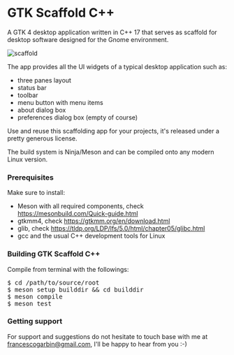 # GTK Scaffold C++
A GTK 4 desktop application written in C++ 17 that serves as scaffold for desktop
software designed for the Gnome environment.

![scaffold](https://github.com/francescogarbin/gtk-scaffold-cpp/assets/571018/69f8f881-8d63-4a95-ac6d-cdd23a4347d4)

The app provides all the UI widgets of a typical desktop application such as:
- three panes layout
- status bar
- toolbar
- menu button with menu items
- about dialog box
- preferences dialog box (empty of course)

Use and reuse this scaffolding app for your projects, it's released
under a pretty generous license.

The build system is Ninja/Meson and can be compiled onto any modern Linux
version.

### Prerequisites
Make sure to install:
- Meson with all required components, check https://mesonbuild.com/Quick-guide.html
- gtkmm4, check https://gtkmm.org/en/download.html
- glib, check https://tldp.org/LDP/lfs/5.0/html/chapter05/glibc.html
- gcc and the usual C++ development tools for Linux

### Building GTK Scaffold C++
Compile from terminal with the followings:
<pre>$ cd /path/to/source/root
$ meson setup builddir && cd builddir
$ meson compile
$ meson test
</pre>

### Getting support

For support and suggestions do not hesitate to touch base with me at
francescogarbin@gmail.com, I'll be happy to hear from you :-)
